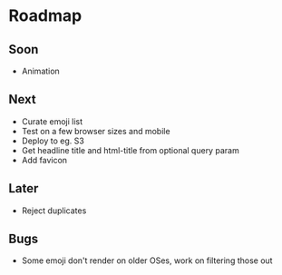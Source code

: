 # Roadmap

## Soon

* Animation

## Next

* Curate emoji list
* Test on a few browser sizes and mobile
* Deploy to eg. S3
* Get headline title and html-title from optional query param
* Add favicon

## Later

* Reject duplicates

## Bugs

* Some emoji don't render on older OSes, work on filtering those out
